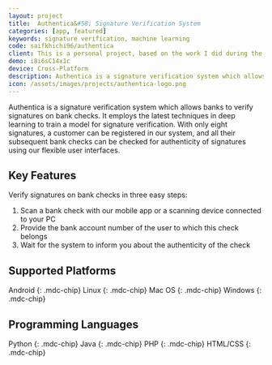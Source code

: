 ```yaml
---
layout: project
title:  Authentica&#58; Signature Verification System
categories: [app, featured]
keywords: signature verification, machine learning
code: saifkhichi96/authentica
client: This is a personal project, based on the work I did during the final-year project of my <a href="/resume/bese/">undergraduate studies</a> at NUST.
demo: i8i6sC14x1c
device: Cross-Platform
description: Authentica is a signature verification system which allows banks to verify signatures on bank checks.
icon: /assets/images/projects/authentica-logo.png
---
```


Authentica is a signature verification system which allows banks to verify signatures on bank checks. It employs the latest techniques in deep learning to train a model for signature verification. With only eight signatures, a customer can be registered in our system, and all their subsequent bank checks can be checked for authenticity of signatures using our flexible user interfaces.

## Key Features

Verify signatures on bank checks in three easy steps:

1. Scan a bank check with our mobile app or a scanning device connected to your PC
2. Provide the bank account number of the user to which this check belongs
3. Wait for the system to inform you about the authenticity of the check

## Supported Platforms

Android {: .mdc-chip} Linux {: .mdc-chip} Mac OS {: .mdc-chip} Windows {: .mdc-chip}

## Programming Languages

Python {: .mdc-chip} Java {: .mdc-chip} PHP {: .mdc-chip} HTML/CSS {: .mdc-chip}
